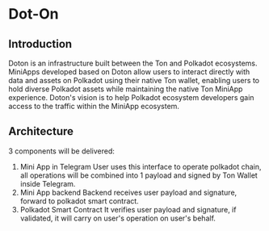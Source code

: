 # Dot-On 
## Introduction
Doton is an infrastructure built between the Ton and Polkadot ecosystems. MiniApps developed based on Doton allow users to interact directly with data and assets on Polkadot using their native Ton wallet, enabling users to hold diverse Polkadot assets while maintaining the native Ton MiniApp experience.
Doton's vision is to help Polkadot ecosystem developers gain access to the traffic within the MiniApp ecosystem.
## Architecture
3 components will be delivered:
1. Mini App in Telegram
User uses this interface to operate polkadot chain, all operations will be combined into 1 payload and signed by Ton Wallet inside Telegram.
2. Mini App backend
Backend receives user payload and signature, forward to polkadot smart contract.
3. Polkadot Smart Contract
It verifies user payload and signature, if validated, it will carry on user's operation on user's behalf.


